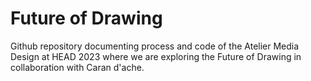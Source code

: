 # Future of Drawing

Github repository documenting process and code of the Atelier Media Design at HEAD 2023 where we are exploring the Future of Drawing in collaboration with Caran d'ache.